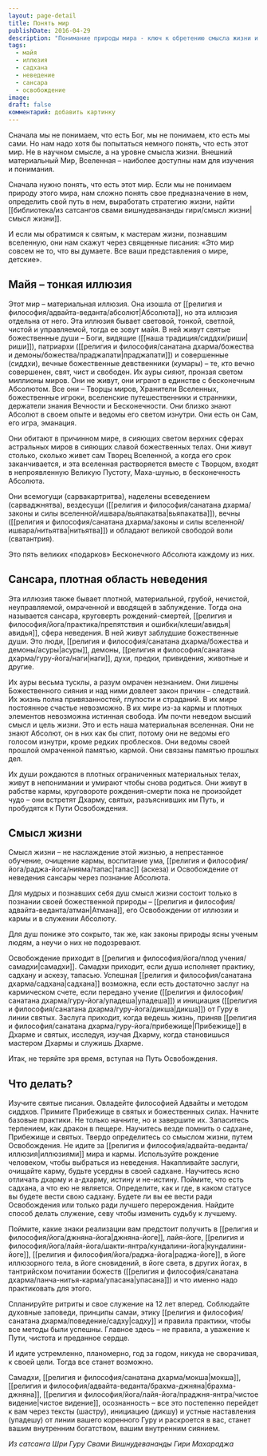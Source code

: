 ```yaml
---
layout: page-detail
title: Понять мир
publishDate: 2016-04-29
description: "Понимание природы мира - ключ к обретению смысла жизни и своему предназначению. В традиции адвайты мир рассматривается как майя - иллюзия, порожденная Абсолютом, с двумя аспектами: светлым (обитель богов и святых) и плотным, омраченным (сансара, сфера страданий и неведения). Смысл жизни - не в наслаждении, а в очищении, обучении и освобождении через познание своей истинной природы (Атмана) и служение Абсолюту. Путь к освобождению - это садхана, накопление заслуг, следование Дхарме, получение учения и инициации, терпение и целеустремлённость. Только так возможно достичь самадхи и внутреннего сияния."
tags:
  - майя
  - иллюзия
  - садхана
  - неведение
  - сансара
  - освобождение
image: 
draft: false
комментарий: добавить картинку
---
```


Сначала мы не понимаем, что есть Бог, мы не понимаем, кто есть мы сами. Но нам надо хотя бы попытаться немного понять, что есть этот мир. Не в научном смысле, а на уровне смысла жизни. Внешний материальный Мир, Вселенная – наиболее доступны нам для изучения и понимания. 

Сначала нужно понять, что есть этот мир. Если мы не понимаем природу этого мира, нам сложно понять свое предназначение в нем, определить свой путь в нем, выработать стратегию жизни, найти [[библиотека/из сатсангов свами вишнудевананды гири/смысл жизни|смысл жизни]].

И если мы обратимся к святым, к мастерам жизни, познавшим вселенную, они нам скажут через священные писания: «Это мир совсем не то, что вы думаете. Все ваши представления о мире, детские».

## Майя – тонкая иллюзия

Этот мир – материальная иллюзия. Она изошла от [[религия и философия/адвайта-веданта/абсолют|Абсолюта]], но эта иллюзия отдельна от него. Эта иллюзия бывает световой, тонкой, светлой, чистой и управляемой, тогда ее зовут майя. В ней живут святые божественные души – Боги, видящие ([[наша традиция/сиддхи/риши|риши]]), патриархи ([[религия и философия/санатана дхарма/божества и демоны/божества/праджапати|праджапати]]) и совершенные (сиддхи), вечные божественные девственники (кумары) – те, кто вечно совершенен, свят, чист и свободен. Их ауры сияют, пронзая светом миллионы миров. Они не живут, они играют в единстве с бесконечным Абсолютом. Все они – Творцы миров, Хранители Вселенных, божественные игроки, вселенские путешественники и странники, держатели знания Вечности и Бесконечности. Они близко знают Абсолют в своем опыте и ведомы его светом изнутри. Они есть он Сам, его игра, эманация.

Они обитают в причинном мире, в сияющих светом верхних сферах астральных миров в сияющих славой божественных телах. Они живут столько, сколько живет сам Творец Вселенной, а когда его срок заканчивается, и эта вселенная растворяется вместе с Творцом, входят в непроявленную Великую Пустоту, Маха-шунью, в бесконечность Абсолюта.

Они всемогущи (сарвакартритва), наделены всеведением (сарваджнятва), вездесущи ([[религия и философия/санатана дхарма/законы и силы вселенной/ишвара/вьяпакатва|вьяпакатва]]), вечны ([[религия и философия/санатана дхарма/законы и силы вселенной/ишвара/нитьятва|нитьятва]]) и обладают великой свободой воли (сватантрия).

Это пять великих «подарков» Бесконечного Абсолюта каждому из них.

## Сансара, плотная область неведения

Эта иллюзия также бывает плотной, материальной, грубой, нечистой, неуправляемой, омраченной и вводящей в заблуждение. Тогда она называется сансара, круговерть рождений-смертей, [[религия и философия/йога/практика/препятствия и ошибки/клеши/авидья|авидья]], сфера неведения. В ней живут заблудшие божественные души. Это люди, [[религия и философия/санатана дхарма/божества и демоны/асуры|асуры]], демоны, [[религия и философия/санатана дхарма/гуру-йога/наги|наги]], духи, предки, привидения, животные и другие.

Их ауры весьма тусклы, а разум омрачен незнанием. Они лишены Божественного сияния и над ними довлеет закон причин – следствий. Их жизнь полна привязанностей, глупости и страданий. В их мире постоянное счастье невозможно. В их мире из-за кармы и плотных элементов невозможна истинная свобода. Им почти неведом высший смысл и цель жизни. Это и есть наша материальная вселенная. Они не знают Абсолют, он в них как бы спит, потому они не ведомы его голосом изнутри, кроме редких проблесков. Они ведомы своей прошлой омраченной памятью, кармой. Они связаны памятью прошлых дел.

Их души рождаются в плотных ограниченных материальных телах, живут в непонимании и умирают чтобы снова родиться. Они живут в рабстве кармы, круговороте рождения-смерти пока не произойдет чудо – они встретят Дхарму, святых, разъяснивших им Путь, и пробудятся к Пути Освобождения.

## Смысл жизни

Смысл жизни – не наслаждение этой жизнью, а непрестанное обучение, очищение кармы, воспитание ума, [[религия и философия/йога/раджа-йога/нияма/тапас|тапас]] (аскеза) и Освобождение от неведения сансары через познание Абсолюта.

Для мудрых и познавших себя душ смысл жизни состоит только в познании своей божественной природы – [[религия и философия/адвайта-веданта/атман|Атмана]], его Освобождении от иллюзии и кармы и в служении Абсолюту.

Для душ пониже это сокрыто, так же, как законы природы ясны ученым людям, а неучи о них не подозревают.

Освобождение приходит в [[религия и философия/йога/плод учения/самадхи|самадхи]]. Самадхи приходит, если душа исполняет практику, садхану и аскезу, тапасью. Успешная [[религия и философия/санатана дхарма/садхана|садхана]] возможна, если есть достаточно заслуг на кармическом счете, если передано учение ([[религия и философия/санатана дхарма/гуру-йога/упадеша|упадеша]]) и инициация ([[религия и философия/санатана дхарма/гуру-йога/дикша|дикша]]) от Гуру в линии святых. Заслуга приходит, когда ведешь жизнь, приняв [[религия и философия/санатана дхарма/гуру-йога/прибежище|Прибежище]] в Дхарме и святых, исследуя, изучая Дхарму, когда становишься мастером Дхармы и служишь Дхарме.

Итак, не теряйте зря время, вступая на Путь Освобождения.

## Что делать?

Изучите святые писания. Овладейте философией Адвайты и методом сиддхов. Примите Прибежище в святых и божественных силах. Начните базовые практики. Не только начните, но и завершите их. Запаситесь терпением, как дракон в пещере. Научитесь везде помнить о садхане, Прибежище и святых. Твердо определитесь со смыслом жизни, путем Освобождения. Не идите за [[религия и философия/адвайта-веданта/иллюзия|иллюзиями]] мира и кармы. Используйте рождение человеком, чтобы выбраться из неведения. Накапливайте заслуги, очищайте карму, будьте усердны в своей садхане. Научитесь ясно отличать дхарму и а-дхарму, истину и не-истину. Поймите, что есть садхана, а что ею не является. Определите, как и где, в каком статусе вы будете вести свою садхану. Будете ли вы ее вести ради Освобождения или только ради лучшего перерождения. Найдите способ делать служение, севу чтобы изменить судьбу к лучшему.

Поймите, какие знаки реализации вам предстоит получить в [[религия и философия/йога/джняна-йога|джняна-йоге]], лайя-йоге, [[религия и философия/йога/лайя-йога/шакти-янтра/кундалини-йога|кундалини-йоге]], [[религия и философия/йога/раджа-йога|раджа-йоге]], в йоге иллюзорного тела, в йоге сновидений, в йоге света, в других йогах, в тантрийском почитании божеств ([[религия и философия/санатана дхарма/панча-нитья-карма/упасана|упасана]]) и что именно надо практиковать для этого.

Спланируйте ритриты и свое служение на 12 лет вперед. Соблюдайте духовные заповеди, принципы самаи, этику [[религия и философия/санатана дхарма/поведение/садху|садху]] и правила практики, чтобы все методы были успешны. Главное здесь – не правила, а уважение к Пути, чистота и преданное сердце. 

И идите устремленно, планомерно, год за годом, никуда не сворачивая, к своей цели. Тогда все станет возможно.

Самадхи, [[религия и философия/санатана дхарма/мокша|мокша]], [[религия и философия/адвайта-веданта/брахма-джняна|брахма-джняна]], [[религия и философия/йога/лайя-йога/праджня-янтра/чистое видение|чистое видение]], осознанность – все это постепенно перейдет к вам через тексты (шастру), инициацию (дикшу) и устные наставления (упадешу) от линии вашего коренного Гуру и раскроется в вас, станет вашим внутренним богатством, вашим внутренним сиянием.

*Из сатсанга Шри Гуру Свами Вишнудевананды Гири Махараджа*

